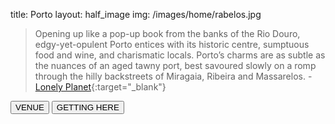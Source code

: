 title: Porto
layout: half_image
img: /images/home/rabelos.jpg


> Opening up like a pop-up book from the banks of the Rio Douro, edgy-yet-opulent Porto entices with its historic centre, sumptuous food and wine, and charismatic locals. Porto’s charms are as subtle as the nuances of an aged tawny port, best savoured slowly on a romp through the hilly backstreets of Miragaia, Ribeira and Massarelos.
> \- [Lonely Planet](https://www.lonelyplanet.com/portugal/the-north/porto/){:target="_blank"}

[<button class="btn">VENUE</button>](/information/venue/)  [<button class="btn">GETTING HERE</button>](/information/porto/)
